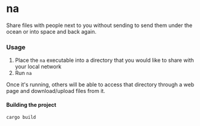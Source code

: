 # na


Share files with people next to you without sending to send them under the ocean or into space and back again.


### Usage
1. Place the `na` executable into a directory that you would like to share with your local network
2. Run `na`

Once it's running, others will be able to access that directory through a web page and download/upload files
from it.

#### Building the project
`cargo build`
